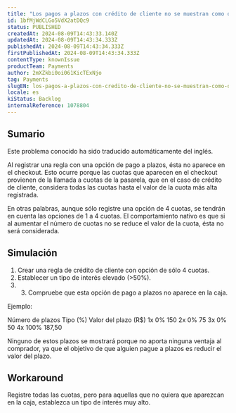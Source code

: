 ```yaml
---
title: "Los pagos a plazos con crédito de cliente no se muestran como opción en el proceso de pago."
id: 1bfMjWdCLGo5VdX2atDQc9
status: PUBLISHED
createdAt: 2024-08-09T14:43:33.140Z
updatedAt: 2024-08-09T14:43:34.333Z
publishedAt: 2024-08-09T14:43:34.333Z
firstPublishedAt: 2024-08-09T14:43:34.333Z
contentType: knownIssue
productTeam: Payments
author: 2mXZkbi0oi061KicTExNjo
tag: Payments
slugEN: los-pagos-a-plazos-con-credito-de-cliente-no-se-muestran-como-opcion-en-el-proceso-de-pago
locale: es
kiStatus: Backlog
internalReference: 1078804
---
```


## Sumario

<div class="alert alert-info">
  <p>Este problema conocido ha sido traducido automáticamente del inglés.</p>
</div>


Al registrar una regla con una opción de pago a plazos, ésta no aparece en el checkout.
Esto ocurre porque las cuotas que aparecen en el checkout provienen de la llamada a cuotas de la pasarela, que en el caso de crédito de cliente, considera todas las cuotas hasta el valor de la cuota más alta registrada.

En otras palabras, aunque sólo registre una opción de 4 cuotas, se tendrán en cuenta las opciones de 1 a 4 cuotas.
El comportamiento nativo es que si al aumentar el número de cuotas no se reduce el valor de la cuota, ésta no será considerada.




## Simulación



1. Crear una regla de crédito de cliente con opción de sólo 4 cuotas.
2. Establecer un tipo de interés elevado (>50%).
3. 3. Compruebe que esta opción de pago a plazos no aparece en la caja.

Ejemplo:

Número de plazos Tipo (%) Valor del plazo (R$)
1x 0% 150
2x 0% 75
3x 0% 50
4x 100% 187,50


Ninguno de estos plazos se mostrará porque no aporta ninguna ventaja al comprador, ya que el objetivo de que alguien pague a plazos es reducir el valor del plazo.




## Workaround


Registre todas las cuotas, pero para aquellas que no quiera que aparezcan en la caja, establezca un tipo de interés muy alto.





